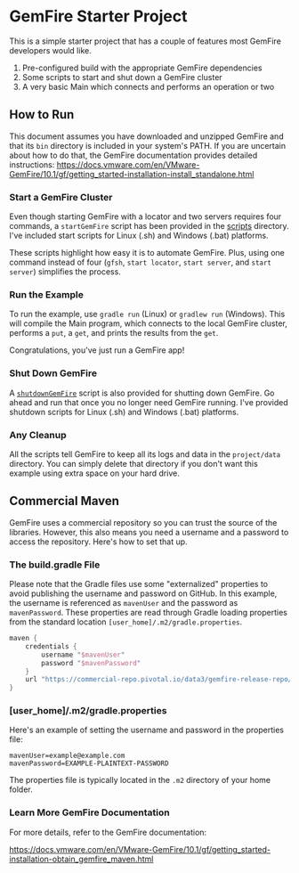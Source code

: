 # GemFire Starter Project

This is a simple starter project that has a couple of features most GemFire developers would like.

1. Pre-configured build with the appropriate GemFire dependencies
2. Some scripts to start and shut down a GemFire cluster
3. A very basic Main which connects and performs an operation or two

## How to Run

This document assumes you have downloaded and unzipped GemFire and that its `bin` directory is included in your system's PATH. If you are uncertain about how to do that, the GemFire documentation provides detailed instructions: https://docs.vmware.com/en/VMware-GemFire/10.1/gf/getting_started-installation-install_standalone.html

### Start a GemFire Cluster
Even though starting GemFire with a locator and two servers requires four commands, a `startGemFire` script has been provided in the [scripts](scripts) directory. I've included start scripts for Linux (.sh) and Windows (.bat) platforms.

These scripts highlight how easy it is to automate GemFire. Plus, using one command instead of four (`gfsh`, `start locator`, `start server`, and `start server`) simplifies the process.

### Run the Example

To run the example, use `gradle run` (Linux) or `gradlew run` (Windows). This will compile the Main program, which connects to the local GemFire cluster, performs a `put`, a `get`, and prints the results from the `get`.

Congratulations, you've just run a GemFire app!

### Shut Down GemFire
A [`shutdownGemFire`](scripts) script is also provided for shutting down GemFire. Go ahead and run that once you no longer need GemFire running. I've provided shutdown scripts for Linux (.sh) and Windows (.bat) platforms.

### Any Cleanup

All the scripts tell GemFire to keep all its logs and data in the `project/data` directory. You can simply delete that directory if you don't want this example using extra space on your hard drive.

## Commercial Maven

GemFire uses a commercial repository so you can trust the source of the libraries. However, this also means you need a username and a password to access the repository. Here's how to set that up.

### The build.gradle File

Please note that the Gradle files use some "externalized" properties to avoid publishing the username and password on GitHub. In this example, the username is referenced as `mavenUser` and the password as `mavenPassword`. These properties are read through Gradle loading properties from the standard location `[user_home]/.m2/gradle.properties`.

```gradle
maven {
    credentials {
        username "$mavenUser"
        password "$mavenPassword"
    }
    url "https://commercial-repo.pivotal.io/data3/gemfire-release-repo/gemfire"
}
```
### [user_home]/.m2/gradle.properties
Here's an example of setting the username and password in the properties file:

```properties
mavenUser=example@example.com
mavenPassword=EXAMPLE-PLAINTEXT-PASSWORD
```
The properties file is typically located in the `.m2` directory of your home folder.

### Learn More GemFire Documentation

For more details, refer to the GemFire documentation:

https://docs.vmware.com/en/VMware-GemFire/10.1/gf/getting_started-installation-obtain_gemfire_maven.html
